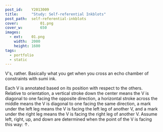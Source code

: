```yaml
---
post_id:    Y2013009
title:      "Study: Self-referential Inkblots"
post_path:  self-referential-inkblots
cover:			01.png
cover_w:		650
images:
  - ext:    01.png
    width:  2000
    height: 1600
tags:
  - portfolio
  - static
---
```

V's, rather. Basically what you get when you cross an echo chamber of constraints with sumi ink.

Each V is annotated based on its position with respect to the others. Relative to orientation, a vertical stroke down the center means the V is diagonal to one facing the opposite direction, a horizontal stroke across the middle means the V is diagonal to one facing the same direction, a mark under the left leg means the V is facing the left leg of another V, and a mark under the right leg means the V is facing the right leg of another V. Assume left, right, up, and down are determined when the point of the V is facing this way: &uarr;.